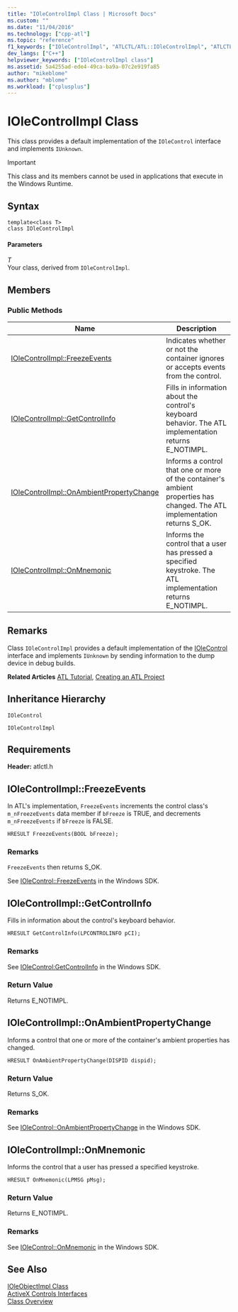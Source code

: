 ```yaml
---
title: "IOleControlImpl Class | Microsoft Docs"
ms.custom: ""
ms.date: "11/04/2016"
ms.technology: ["cpp-atl"]
ms.topic: "reference"
f1_keywords: ["IOleControlImpl", "ATLCTL/ATL::IOleControlImpl", "ATLCTL/ATL::IOleControlImpl::FreezeEvents", "ATLCTL/ATL::IOleControlImpl::GetControlInfo", "ATLCTL/ATL::IOleControlImpl::OnAmbientPropertyChange", "ATLCTL/ATL::IOleControlImpl::OnMnemonic"]
dev_langs: ["C++"]
helpviewer_keywords: ["IOleControlImpl class"]
ms.assetid: 5a4255ad-ede4-49ca-ba9a-07c2e919fa85
author: "mikeblome"
ms.author: "mblome"
ms.workload: ["cplusplus"]
---
```

# IOleControlImpl Class

This class provides a default implementation of the `IOleControl` interface and implements `IUnknown`.

> [!IMPORTANT]
>  This class and its members cannot be used in applications that execute in the Windows Runtime.

## Syntax

```
template<class T>
class IOleControlImpl
```

#### Parameters

*T*  
Your class, derived from `IOleControlImpl`.

## Members

### Public Methods

|Name|Description|
|----------|-----------------|
|[IOleControlImpl::FreezeEvents](#freezeevents)|Indicates whether or not the container ignores or accepts events from the control.|
|[IOleControlImpl::GetControlInfo](#getcontrolinfo)|Fills in information about the control's keyboard behavior. The ATL implementation returns E_NOTIMPL.|
|[IOleControlImpl::OnAmbientPropertyChange](#onambientpropertychange)|Informs a control that one or more of the container's ambient properties has changed. The ATL implementation returns S_OK.|
|[IOleControlImpl::OnMnemonic](#onmnemonic)|Informs the control that a user has pressed a specified keystroke. The ATL implementation returns E_NOTIMPL.|

## Remarks

Class `IOleControlImpl` provides a default implementation of the [IOleControl](/windows/desktop/api/ocidl/nn-ocidl-iolecontrol) interface and implements `IUnknown` by sending information to the dump device in debug builds.

**Related Articles** [ATL Tutorial](../../atl/active-template-library-atl-tutorial.md), [Creating an ATL Project](../../atl/reference/creating-an-atl-project.md)

## Inheritance Hierarchy

`IOleControl`

`IOleControlImpl`

## Requirements

**Header:** atlctl.h

##  <a name="freezeevents"></a>  IOleControlImpl::FreezeEvents

In ATL's implementation, `FreezeEvents` increments the control class's `m_nFreezeEvents` data member if `bFreeze` is TRUE, and decrements `m_nFreezeEvents` if `bFreeze` is FALSE.

```
HRESULT FreezeEvents(BOOL bFreeze);
```

### Remarks

`FreezeEvents` then returns S_OK.

See [IOleControl::FreezeEvents](/windows/desktop/api/ocidl/nf-ocidl-iolecontrol-freezeevents) in the Windows SDK.

##  <a name="getcontrolinfo"></a>  IOleControlImpl::GetControlInfo

Fills in information about the control's keyboard behavior.

```
HRESULT GetControlInfo(LPCONTROLINFO pCI);
```

### Remarks

See [IOleControl:GetControlInfo](/windows/desktop/api/ocidl/nf-ocidl-iolecontrol-getcontrolinfo) in the Windows SDK.

### Return Value

Returns E_NOTIMPL.

##  <a name="onambientpropertychange"></a>  IOleControlImpl::OnAmbientPropertyChange

Informs a control that one or more of the container's ambient properties has changed.

```
HRESULT OnAmbientPropertyChange(DISPID dispid);
```

### Return Value

Returns S_OK.

### Remarks

See [IOleControl::OnAmbientPropertyChange](/windows/desktop/api/ocidl/nf-ocidl-iolecontrol-onambientpropertychange) in the Windows SDK.

##  <a name="onmnemonic"></a>  IOleControlImpl::OnMnemonic

Informs the control that a user has pressed a specified keystroke.

```
HRESULT OnMnemonic(LPMSG pMsg);
```

### Return Value

Returns E_NOTIMPL.

### Remarks

See [IOleControl::OnMnemonic](/windows/desktop/api/ocidl/nf-ocidl-iolecontrol-onmnemonic) in the Windows SDK.

## See Also

[IOleObjectImpl Class](../../atl/reference/ioleobjectimpl-class.md)   
[ActiveX Controls Interfaces](/windows/desktop/com/activex-controls-interfaces)   
[Class Overview](../../atl/atl-class-overview.md)
